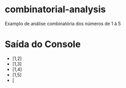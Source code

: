 # combinatorial-analysis
Examplo de análise combinatória dos números de 1 à 5

# Saída do Console
- [1,2]
- [1,3]
- [1,4]
- [1,5]
- [


